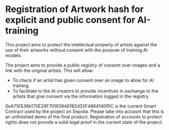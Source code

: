 # Registration of Artwork hash for explicit and public consent for AI-training 

This project aims to protect the intellectual property of artists against the use of their artworks without consent with the purpose of training AI models.

The project aims to provide a public registry of consent over images and a link with the original artists. This will allow:
- To check if an artist has given consent over an image to allow for AI training.
- To facilitate to the AI creators to provide incentives in exchange to the artists that give consent via the information logged in the registry.


0xA710536b170E29F701636AEf82d32F4864140f5C is the current Smart Contract used by the project on Sepolia.
Please take into account that this is an unfinished demo of the final product. Registration of accounts to protect rights does not provide a solid legal proof in the current state of the project. 